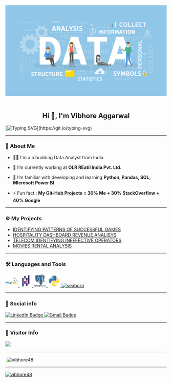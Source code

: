 <div id="header" align="center">
  <img src=https://github.com/vibhore48/vibhore48/blob/main/data.jpg />
</div>
&nbsp;

<h2 align="center">Hi 👋, I'm Vibhore Aggarwal</h2>

[![Typing SVG](https://readme-typing-svg.herokuapp.com?duration=10000&center=true&vCenter=true&width=800&height=30&lines=Hello+this+is+Vibhore!+Welcome+to+my+Github+page.)](https://git.io/typing-svg)

---
### 👦 About Me
- 👨‍💻 I'm a a budding Data Analyst from India

- 🔭 I’m currently working at  **OLR REatil India Pvt. Ltd.**

- 🌱 I’m familiar with developing and learning **Python, Pandas, SQL, MIcrosoft Power BI**

- ⚡ Fun fact : **My Git-Hub Projects = 30% Me + 30% StackOverflow + 40% Google**

--- 

### ⚙️ My Projects 

* [IDENTIFYING PATTERNS OF SUCCESSFUL GAMES](https://github.com/vibhore48/IDENTIFYING_PATTERNS_GAMES)
* [HOSPITALITY DASHBOARD REVENUE ANALISYS](https://github.com/vibhore48/HOSPITALITY_DASHBOARD_REVENUE_ANALISYS)
* [TELECOM IDENTIFYING INEFFECTIVE OPERATORS](https://github.com/vibhore48/TELECOM_IDENTIFYING_INEFFECTIVE_OPERATORS)
* [MOVIES RENTAL ANALYSIS](https://github.com/vibhore48/Movies_Rental_Analysis)

---

### :hammer_and_wrench: Languages and Tools 

<div>
 <p align="left"> <a href="https://www.mysql.com/" target="_blank" rel="noreferrer"> <img src="https://raw.githubusercontent.com/devicons/devicon/master/icons/mysql/mysql-original-wordmark.svg" alt="mysql" width="40" height="40"/> </a> <a href="https://pandas.pydata.org/" target="_blank" rel="noreferrer"> <img src="https://raw.githubusercontent.com/devicons/devicon/2ae2a900d2f041da66e950e4d48052658d850630/icons/pandas/pandas-original.svg" alt="pandas" width="40" height="40"/> </a> <a href="https://www.postgresql.org" target="_blank" rel="noreferrer"> <img src="https://raw.githubusercontent.com/devicons/devicon/master/icons/postgresql/postgresql-original-wordmark.svg" alt="postgresql" width="40" height="40"/> </a> <a href="https://www.python.org" target="_blank" rel="noreferrer"> <img src="https://raw.githubusercontent.com/devicons/devicon/master/icons/python/python-original.svg" alt="python" width="40" height="40"/> </a> <a href="https://seaborn.pydata.org/" target="_blank" rel="noreferrer"> <img src="https://seaborn.pydata.org/_images/logo-mark-lightbg.svg" alt="seaborn" width="40" height="40"/> </a> </p>
</div>

---

### 🔗 Social info

<div id="badges">
    <a href="https://www.linkedin.com/in/vibhoreaggarwal/">
    <img src="https://img.shields.io/badge/LinkedIn-blue?style=for-the-badge&logo=linkedin&logoColor=white" alt="LinkedIn Badge"/>
    </a>
    <a href="https://mail.google.com/mail/u/0/?fs=1&tf=cm&to=vibhore48@gmail.com">
    <img src="https://img.shields.io/badge/Gmail-D14836?style=for-the-badge&logo=gmail&logoColor=white" alt="Gmail Badge"/>
    </a>
</div>

---

### 👀 Visitor Info
<img src="https://u8views.com/api/v1/github/profiles/79409258/views/day-week-month-total-count.svg">

---

<p>&nbsp;<img align="center" src="https://github-readme-stats.vercel.app/api?username=vibhore48&show_icons=true&locale=en" alt="vibhore48" /></p>

---

<p align="left"> <a href="https://github.com/ryo-ma/github-profile-trophy"><img src="https://github-profile-trophy.vercel.app/?username=vibhore48" alt="vibhore48" /></a> </p>
